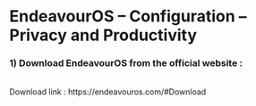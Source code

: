 # EndeavourOS – Configuration – Privacy and Productivity







### 1) Download EndeavourOS from the official website :
<br />
Download link : https://endeavouros.com/#Download
